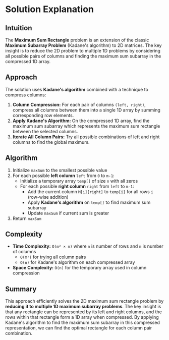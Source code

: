 
# Solution Explanation

## Intuition
The **Maximum Sum Rectangle** problem is an extension of the classic **Maximum Subarray Problem** (Kadane's algorithm) to 2D matrices. The key insight is to reduce the 2D problem to multiple 1D problems by considering all possible pairs of columns and finding the maximum sum subarray in the compressed 1D array.

## Approach
The solution uses **Kadane's algorithm** combined with a technique to compress columns:

1. **Column Compression:** For each pair of columns `(left, right)`, compress all columns between them into a single 1D array by summing corresponding row elements.
2. **Apply Kadane's Algorithm:** On the compressed 1D array, find the maximum sum subarray which represents the maximum sum rectangle between the selected columns.
3. **Iterate All Column Pairs:** Try all possible combinations of left and right columns to find the global maximum.

## Algorithm
1. Initialize `maxSum` to the smallest possible value
2. For each possible **left column** `left` from `0` to `m-1`:
   - Initialize a temporary array `temp[]` of size `n` with all zeros
   - For each possible **right column** `right` from `left` to `m-1`:
     - Add the current column `M[i][right]` to `temp[i]` for all rows `i` (row-wise addition)
     - Apply **Kadane's algorithm** on `temp[]` to find maximum sum subarray
     - Update `maxSum` if current sum is greater
3. Return `maxSum`

## Complexity
- **Time Complexity:** `O(m² × n)` where `n` is number of rows and `m` is number of columns
  - `O(m²)` for trying all column pairs
  - `O(n)` for Kadane's algorithm on each compressed array
- **Space Complexity:** `O(n)` for the temporary array used in column compression

## Summary
This approach efficiently solves the 2D maximum sum rectangle problem by **reducing it to multiple 1D maximum subarray problems**. The key insight is that any rectangle can be represented by its left and right columns, and the rows within that rectangle form a 1D array when compressed. By applying Kadane's algorithm to find the maximum sum subarray in this compressed representation, we can find the optimal rectangle for each column pair combination.

